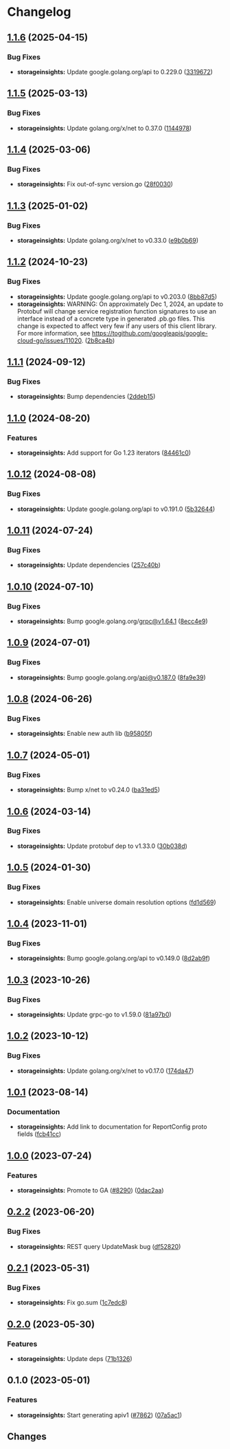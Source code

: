 # Changelog


## [1.1.6](https://github.com/googleapis/google-cloud-go/compare/storageinsights/v1.1.5...storageinsights/v1.1.6) (2025-04-15)


### Bug Fixes

* **storageinsights:** Update google.golang.org/api to 0.229.0 ([3319672](https://github.com/googleapis/google-cloud-go/commit/3319672f3dba84a7150772ccb5433e02dab7e201))

## [1.1.5](https://github.com/googleapis/google-cloud-go/compare/storageinsights/v1.1.4...storageinsights/v1.1.5) (2025-03-13)


### Bug Fixes

* **storageinsights:** Update golang.org/x/net to 0.37.0 ([1144978](https://github.com/googleapis/google-cloud-go/commit/11449782c7fb4896bf8b8b9cde8e7441c84fb2fd))

## [1.1.4](https://github.com/googleapis/google-cloud-go/compare/storageinsights/v1.1.3...storageinsights/v1.1.4) (2025-03-06)


### Bug Fixes

* **storageinsights:** Fix out-of-sync version.go ([28f0030](https://github.com/googleapis/google-cloud-go/commit/28f00304ebb13abfd0da2f45b9b79de093cca1ec))

## [1.1.3](https://github.com/googleapis/google-cloud-go/compare/storageinsights/v1.1.2...storageinsights/v1.1.3) (2025-01-02)


### Bug Fixes

* **storageinsights:** Update golang.org/x/net to v0.33.0 ([e9b0b69](https://github.com/googleapis/google-cloud-go/commit/e9b0b69644ea5b276cacff0a707e8a5e87efafc9))

## [1.1.2](https://github.com/googleapis/google-cloud-go/compare/storageinsights/v1.1.1...storageinsights/v1.1.2) (2024-10-23)


### Bug Fixes

* **storageinsights:** Update google.golang.org/api to v0.203.0 ([8bb87d5](https://github.com/googleapis/google-cloud-go/commit/8bb87d56af1cba736e0fe243979723e747e5e11e))
* **storageinsights:** WARNING: On approximately Dec 1, 2024, an update to Protobuf will change service registration function signatures to use an interface instead of a concrete type in generated .pb.go files. This change is expected to affect very few if any users of this client library. For more information, see https://togithub.com/googleapis/google-cloud-go/issues/11020. ([2b8ca4b](https://github.com/googleapis/google-cloud-go/commit/2b8ca4b4127ce3025c7a21cc7247510e07cc5625))

## [1.1.1](https://github.com/googleapis/google-cloud-go/compare/storageinsights/v1.1.0...storageinsights/v1.1.1) (2024-09-12)


### Bug Fixes

* **storageinsights:** Bump dependencies ([2ddeb15](https://github.com/googleapis/google-cloud-go/commit/2ddeb1544a53188a7592046b98913982f1b0cf04))

## [1.1.0](https://github.com/googleapis/google-cloud-go/compare/storageinsights/v1.0.12...storageinsights/v1.1.0) (2024-08-20)


### Features

* **storageinsights:** Add support for Go 1.23 iterators ([84461c0](https://github.com/googleapis/google-cloud-go/commit/84461c0ba464ec2f951987ba60030e37c8a8fc18))

## [1.0.12](https://github.com/googleapis/google-cloud-go/compare/storageinsights/v1.0.11...storageinsights/v1.0.12) (2024-08-08)


### Bug Fixes

* **storageinsights:** Update google.golang.org/api to v0.191.0 ([5b32644](https://github.com/googleapis/google-cloud-go/commit/5b32644eb82eb6bd6021f80b4fad471c60fb9d73))

## [1.0.11](https://github.com/googleapis/google-cloud-go/compare/storageinsights/v1.0.10...storageinsights/v1.0.11) (2024-07-24)


### Bug Fixes

* **storageinsights:** Update dependencies ([257c40b](https://github.com/googleapis/google-cloud-go/commit/257c40bd6d7e59730017cf32bda8823d7a232758))

## [1.0.10](https://github.com/googleapis/google-cloud-go/compare/storageinsights/v1.0.9...storageinsights/v1.0.10) (2024-07-10)


### Bug Fixes

* **storageinsights:** Bump google.golang.org/grpc@v1.64.1 ([8ecc4e9](https://github.com/googleapis/google-cloud-go/commit/8ecc4e9622e5bbe9b90384d5848ab816027226c5))

## [1.0.9](https://github.com/googleapis/google-cloud-go/compare/storageinsights/v1.0.8...storageinsights/v1.0.9) (2024-07-01)


### Bug Fixes

* **storageinsights:** Bump google.golang.org/api@v0.187.0 ([8fa9e39](https://github.com/googleapis/google-cloud-go/commit/8fa9e398e512fd8533fd49060371e61b5725a85b))

## [1.0.8](https://github.com/googleapis/google-cloud-go/compare/storageinsights/v1.0.7...storageinsights/v1.0.8) (2024-06-26)


### Bug Fixes

* **storageinsights:** Enable new auth lib ([b95805f](https://github.com/googleapis/google-cloud-go/commit/b95805f4c87d3e8d10ea23bd7a2d68d7a4157568))

## [1.0.7](https://github.com/googleapis/google-cloud-go/compare/storageinsights/v1.0.6...storageinsights/v1.0.7) (2024-05-01)


### Bug Fixes

* **storageinsights:** Bump x/net to v0.24.0 ([ba31ed5](https://github.com/googleapis/google-cloud-go/commit/ba31ed5fda2c9664f2e1cf972469295e63deb5b4))

## [1.0.6](https://github.com/googleapis/google-cloud-go/compare/storageinsights/v1.0.5...storageinsights/v1.0.6) (2024-03-14)


### Bug Fixes

* **storageinsights:** Update protobuf dep to v1.33.0 ([30b038d](https://github.com/googleapis/google-cloud-go/commit/30b038d8cac0b8cd5dd4761c87f3f298760dd33a))

## [1.0.5](https://github.com/googleapis/google-cloud-go/compare/storageinsights/v1.0.4...storageinsights/v1.0.5) (2024-01-30)


### Bug Fixes

* **storageinsights:** Enable universe domain resolution options ([fd1d569](https://github.com/googleapis/google-cloud-go/commit/fd1d56930fa8a747be35a224611f4797b8aeb698))

## [1.0.4](https://github.com/googleapis/google-cloud-go/compare/storageinsights/v1.0.3...storageinsights/v1.0.4) (2023-11-01)


### Bug Fixes

* **storageinsights:** Bump google.golang.org/api to v0.149.0 ([8d2ab9f](https://github.com/googleapis/google-cloud-go/commit/8d2ab9f320a86c1c0fab90513fc05861561d0880))

## [1.0.3](https://github.com/googleapis/google-cloud-go/compare/storageinsights/v1.0.2...storageinsights/v1.0.3) (2023-10-26)


### Bug Fixes

* **storageinsights:** Update grpc-go to v1.59.0 ([81a97b0](https://github.com/googleapis/google-cloud-go/commit/81a97b06cb28b25432e4ece595c55a9857e960b7))

## [1.0.2](https://github.com/googleapis/google-cloud-go/compare/storageinsights/v1.0.1...storageinsights/v1.0.2) (2023-10-12)


### Bug Fixes

* **storageinsights:** Update golang.org/x/net to v0.17.0 ([174da47](https://github.com/googleapis/google-cloud-go/commit/174da47254fefb12921bbfc65b7829a453af6f5d))

## [1.0.1](https://github.com/googleapis/google-cloud-go/compare/storageinsights/v1.0.0...storageinsights/v1.0.1) (2023-08-14)


### Documentation

* **storageinsights:** Add link to documentation for ReportConfig proto fields ([fcb41cc](https://github.com/googleapis/google-cloud-go/commit/fcb41cc1d2435452ee78314c1b0362e3f21ae637))

## [1.0.0](https://github.com/googleapis/google-cloud-go/compare/storageinsights/v0.2.2...storageinsights/v1.0.0) (2023-07-24)


### Features

* **storageinsights:** Promote to GA ([#8290](https://github.com/googleapis/google-cloud-go/issues/8290)) ([0dac2aa](https://github.com/googleapis/google-cloud-go/commit/0dac2aa421a157e8fef3ad5a81d48830d602d81d))

## [0.2.2](https://github.com/googleapis/google-cloud-go/compare/storageinsights/v0.2.1...storageinsights/v0.2.2) (2023-06-20)


### Bug Fixes

* **storageinsights:** REST query UpdateMask bug ([df52820](https://github.com/googleapis/google-cloud-go/commit/df52820b0e7721954809a8aa8700b93c5662dc9b))

## [0.2.1](https://github.com/googleapis/google-cloud-go/compare/storageinsights/v0.2.0...storageinsights/v0.2.1) (2023-05-31)


### Bug Fixes

* **storageinsights:** Fix go.sum ([1c7edc8](https://github.com/googleapis/google-cloud-go/commit/1c7edc8f6e9e485052f04c74756987861d825def))

## [0.2.0](https://github.com/googleapis/google-cloud-go/compare/storageinsights/v0.1.0...storageinsights/v0.2.0) (2023-05-30)


### Features

* **storageinsights:** Update deps ([71b1326](https://github.com/googleapis/google-cloud-go/commit/71b1326dd650d998703d788de6d982acebe1e121))

## 0.1.0 (2023-05-01)


### Features

* **storageinsights:** Start generating apiv1 ([#7862](https://github.com/googleapis/google-cloud-go/issues/7862)) ([07a5ac1](https://github.com/googleapis/google-cloud-go/commit/07a5ac1965154b471d5a45e0c566803ea9edb15f))

## Changes
